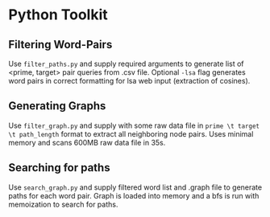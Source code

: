 # Python Toolkit

## Filtering Word-Pairs

Use `filter_paths.py` and supply required arguments to generate list of \<prime, target\> pair queries from .csv file. Optional `-lsa` flag generates word pairs in correct formatting for lsa web input (extraction of cosines).

## Generating Graphs

Use `filter_graph.py` and supply with some raw data file in `prime \t target \t path_length` format to extract all neighboring node pairs. Uses minimal memory and scans 600MB raw data file in 35s.

## Searching for paths

Use `search_graph.py` and supply filtered word list and .graph file to generate paths for each word pair. Graph is loaded into memory and a bfs is run with memoization to search for paths.
